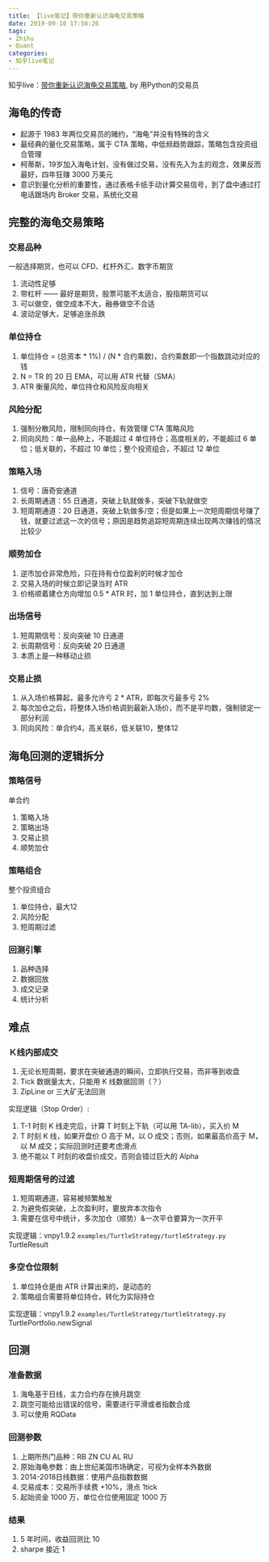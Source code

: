 ```yaml
---
title: 【live笔记】带你重新认识海龟交易策略
date: 2019-09-10 17:58:26
tags:
- Zhihu
- Quant
categories:
- 知乎live笔记
---
```


知乎live：[带你重新认识海龟交易策略](https://www.zhihu.com/lives/1053322888899342336), by 用Python的交易员

<!-- More -->

## 海龟的传奇

- 起源于 1983 年两位交易员的赌约，“海龟”并没有特殊的含义
- 最经典的量化交易策略，属于 CTA 策略，中低频趋势跟踪，策略包含投资组合管理
- 柯蒂斯，19岁加入海龟计划，没有做过交易，没有先入为主的观念，效果反而最好，四年狂赚 3000 万美元
- 意识到量化分析的重要性，通过表格卡纸手动计算交易信号，到了盘中通过打电话跟场内 Broker 交易，系统化交易

## 完整的海龟交易策略

### 交易品种

一般选择期货，也可以 CFD、杠杆外汇、数字币期货

1. 流动性足够
2. 带杠杆 —— 最好是期货，股票可能不太适合，股指期货可以
3. 可以做空，做空成本不大，融券做空不合适
4. 波动足够大，足够追涨杀跌

### 单位持仓

1. 单位持仓 = (总资本 * 1%) / (N * 合约乘数)，合约乘数即一个指数跳动对应的钱
2. N = TR 的 20 日 EMA，可以用 ATR 代替（SMA）
3. ATR 衡量风险，单位持仓和风险反向相关

### 风险分配

1. 强制分散风险，限制同向持仓，有效管理 CTA 策略风险
2. 同向风险：单一品种上，不能超过 4 单位持仓；高度相关的，不能超过 6 单位；低关联的，不超过 10 单位；整个投资组合，不超过 12 单位

### 策略入场

1. 信号：唐奇安通道
2. 长周期通道：55 日通道，突破上轨就做多，突破下轨就做空
3. 短周期通道：20 日通道，突破上轨做多/空；但是如果上一次短周期信号赚了钱，就要过滤这一次的信号；原因是趋势追踪短周期连续出现两次赚钱的情况比较少

### 顺势加仓

1. 逆市加仓非常危险，只在持有仓位盈利的时候才加仓
2. 交易入场的时候立即记录当时 ATR
3. 价格顺着建仓方向增加 0.5 * ATR 时，加 1 单位持仓，直到达到上限

### 出场信号

1. 短周期信号：反向突破 10 日通道
2. 长周期信号：反向突破 20 日通道
3. 本质上是一种移动止损

### 交易止损

1. 从入场价格算起，最多允许亏 2 * ATR，即每次亏最多亏 2% 
2. 每次加仓之后，将整体入场价格调到最新入场价，而不是平均数，强制锁定一部分利润
3. 同向风险：单合约4，高关联6，低关联10，整体12

## 海龟回测的逻辑拆分

### 策略信号

单合约

1. 策略入场
2. 策略出场
3. 交易止损
4. 顺势加仓

### 策略组合

整个投资组合
  
1. 单位持仓，最大12
2. 风险分配
3. 短周期过滤

### 回测引擎

1. 品种选择
2. 数据回放
3. 成交记录
4. 统计分析

## 难点

### Ｋ线内部成交
  
1. 无论长短周期，要求在突破通道的瞬间，立即执行交易，而非等到收盘
2. Tick 数据量太大，只能用 K 线数据回测（？）
3. ZipLine or 三大矿无法回测

实现逻辑（Stop Order）:
  
1. T-1 时刻 K 线走完后，计算 T 时刻上下轨（可以用 TA-lib），买入价 M
2. T 时刻 K 线，如果开盘价 O 高于 M，以 O 成交；否则，如果最高价高于 M，以 M 成交；实际回测时还要考虑滑点
3. 绝不能以 T 时刻的收盘价成交，否则会错过巨大的 Alpha

### 短周期信号的过滤

1. 短周期通道，容易被频繁触发
2. 为避免假突破，上次盈利时，要放弃本次指令
3. 需要在信号中统计，多次加仓（顺势）&一次平仓要算为一次开平

实现逻辑：vnpy1.9.2 `examples/TurtleStrategy/turtleStrategy.py` TurtleResult

### 多空仓位限制

1. 单位持仓是由 ATR 计算出来的，是动态的
2. 策略组合需要将单位持仓，转化为实际持仓

实现逻辑：vnpy1.9.2 `examples/TurtleStrategy/turtleStrategy.py` TurtlePortfolio.newSignal

## 回测

### 准备数据

1. 海龟基于日线，主力合约存在换月跳空
2. 跳空可能给出错误的信号，需要进行平滑或者指数合成
3. 可以使用 RQData

### 回测参数

1. 上期所热门品种：RB ZN CU AL RU
2. 原始海龟参数：由上世纪美国市场确定，可视为全样本外数据
3. 2014-2018日线数据：使用产品指数数据
4. 交易成本：交易所手续费 +10%，滑点 1tick
5. 起始资金 1000 万，单位仓位使用固定 1000 万

### 结果

1. 5 年时间，收益回测比 10
2. sharpe 接近 1